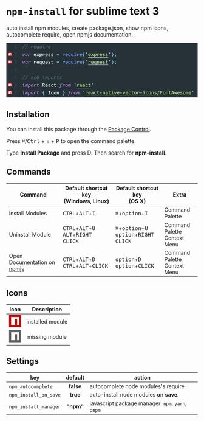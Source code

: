 # `npm-install` for sublime text 3
auto install npm modules, create package.json, show npm icons, autocomplete require, open npmjs documentation.

![preview](https://raw.githubusercontent.com/fcannizzaro/npm-install/master/npm-install.png)

## Installation

You can install this package through the [Package Control](https://packagecontrol.io/packages/npm-install).

Press <kbd>⌘</kbd>/<kbd>Ctrl</kbd> + <kbd>⇧</kbd> + <kbd>P</kbd> to open the command palette.

Type **Install Package** and press D. Then search for **npm-install**.

## Commands

|           Command           | Default shortcut key<br>(Windows, Linux) | Default shortcut key<br>(OS X) | Extra
|---------------------------|-------------------------------------|---------------------------|---------------------------|
|Install Modules |<kbd>CTRL</kbd>+<kbd>ALT</kbd>+<kbd>I</kbd>|<kbd>⌘</kbd>+<kbd>option</kbd>+<kbd>I</kbd>| Command Palette
|Uninstall Module|<kbd>CTRL</kbd>+<kbd>ALT</kbd>+<kbd>U</kbd><br><kbd>ALT</kbd>+<kbd>RIGHT CLICK</kbd>|<kbd>⌘</kbd>+<kbd>option</kbd>+<kbd>U</kbd><br><kbd>option</kbd>+<kbd>RIGHT CLICK</kbd>| Command Palette<br>Context Menu
|Open Documentation on [npmjs](https://www.npmjs.com)|<kbd>CTRL</kbd>+<kbd>ALT</kbd>+<kbd>D</kbd><br><kbd>CTRL</kbd>+<kbd>ALT</kbd>+<kbd>CLICK</kbd>|<kbd>option</kbd>+<kbd>D</kbd><br><kbd>option</kbd>+<kbd>CLICK</kbd>| Command Palette<br>Context Menu

## Icons
| Icon |    Description   |
|:----:|:----------------:|
| ![on](https://raw.githubusercontent.com/fcannizzaro/npm-install/master/icon-on.png)   | installed module |
| ![off](https://raw.githubusercontent.com/fcannizzaro/npm-install/master/icon-off.png) |  missing module  |

## Settings

|         key           |    default    |                        action                     |
|-----------------------|:-------------:|---------------------------------------------------|
| `npm_autocomplete`    |   **false**    | autocomplete node modules's require.              |
| `npm_install_on_save` |   **true**    | auto-install node modules **on save**.            |
| `npm_install_manager` |   **"npm"**   | javascript package manager: `npm`, `yarn`, `pnpm` |
